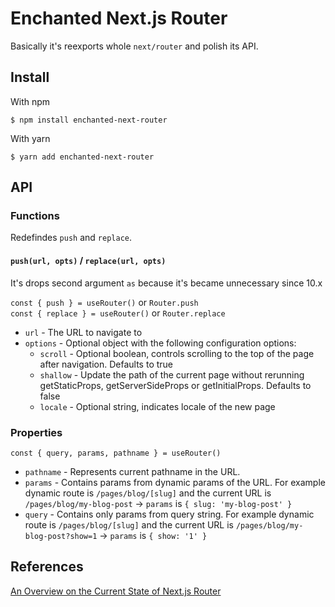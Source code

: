 # Enchanted Next.js Router

Basically it's reexports whole `next/router` and polish its API.

## Install

With npm

```
$ npm install enchanted-next-router
````

With yarn

```
$ yarn add enchanted-next-router
```

## API

### Functions

Redefindes `push` and `replace`.

#### `push(url, opts)` / `replace(url, opts)`

It's drops second argument `as` because it's became unnecessary since 10.x

`const { push } = useRouter()` or `Router.push`  
`const { replace } = useRouter()` or `Router.replace`

- `url` - The URL to navigate to
- `options` - Optional object with the following configuration options:
  - `scroll` - Optional boolean, controls scrolling to the top of the page after navigation. Defaults to true
  - `shallow` - Update the path of the current page without rerunning getStaticProps, getServerSideProps or getInitialProps. Defaults to false
  - `locale` - Optional string, indicates locale of the new page

### Properties

`const { query, params, pathname } = useRouter()`

- `pathname` - Represents current pathname in the URL.
- `params` - Contains params from dynamic params of the URL. For example dynamic route is `/pages/blog/[slug]` and the current URL is `/pages/blog/my-blog-post` -> `params` is `{ slug: 'my-blog-post' }`
- `query` - Contains only params from query string. For example dynamic route is `/pages/blog/[slug]` and the current URL is `/pages/blog/my-blog-post?show=1` -> `params` is `{ show: '1' }`


## References

[An Overview on the Current State of Next.js Router](https://pavel.mineev.me/blog/nextjs-router-tips-and-tricks)
